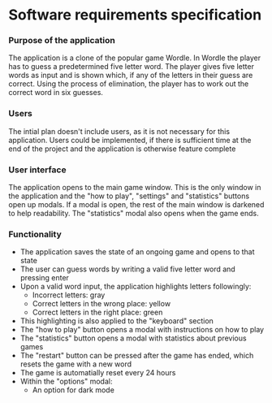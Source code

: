 # Software requirements specification

### Purpose of the application

The application is a clone of the popular game Wordle. In Wordle the player has to guess a predetermined five letter word. The player gives five letter words as input and is shown which, if any of the letters in their guess are correct. Using the process of elimination, the player has to work out the correct word in six guesses. 

### Users

The intial plan doesn't include users, as it is not necessary for this application. Users could be implemented, if there is sufficient time at the end of the project and the application is otherwise feature complete

### User interface

The application opens to the main game window. This is the only window in the application and the "how to play", "settings" and "statistics" buttons open up modals. If a modal is open, the rest of the main window is darkened to help readability. The "statistics" modal also opens when the game ends.

### Functionality

* The application saves the state of an ongoing game and opens to that state
* The user can guess words by writing a valid five letter word and pressing enter
* Upon a valid word input, the application highlights letters followingly:
    * Incorrect letters: gray
    * Correct letters in the wrong place: yellow
    * Correct letters in the right place: green
* This highlighting is also applied to the "keyboard" section
* The "how to play" button opens a modal with instructions on how to play
* The "statistics" button opens a modal with statistics about previous games
* The "restart" button can be pressed after the game has ended, which resets the game with a new word
* The game is automatially reset every 24 hours
* Within the "options" modal:
    * An option for dark mode

